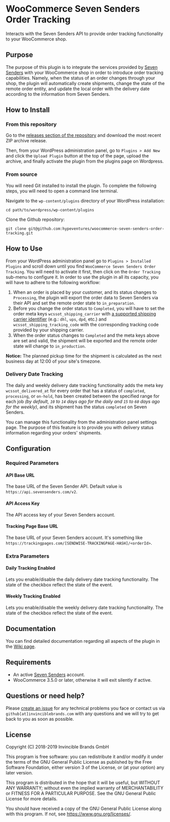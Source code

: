 # WooCommerce Seven Senders Order Tracking
Interacts with the Seven Senders API to provide order tracking functionality to your WooCommerce shop.

## Purpose
The purpose of this plugin is to integrate the services provided by [Seven Senders](https://www.sevensenders.com/) with your WooCommerce shop in order to introduce order tracking capabilities. Namely, when the status of an order changes through your shop, the plugin will automatically create shipments, change the state of the remote order entity, and update the local order with the delivery date according to the information from Seven Senders.

## How to Install
### From this repository
Go to the [releases section of the repository](https://github.com/hypeventures/woocommerce-seven-senders-order-tracking/releases) and download the most recent ZIP archive release.

Then, from your WordPress administration panel, go to `Plugins > Add New` and click the `Upload Plugin` button at the top of the page, upload the archive, and finally activate the plugin from the plugins page on Wordpress.

### From source
You will need Git installed to install the plugin. To complete the following steps, you will need to open a command line terminal.

Navigate to the `wp-content/plugins` directory of your WordPress installation:

`cd path/to/wordpress/wp-content/plugins`

Clone the Github repository:

`git clone git@github.com:hypeventures/woocommerce-seven-senders-order-tracking.git`

## How to Use
From your WordPress administration panel go to `Plugins > Installed Plugins` and scroll down until you find `WooCommerce Seven Senders Order Tracking`. You will need to activate it first, then click on the `Order Tracking` sub-menu to configure it. In order to use the plugin in all its capacity, you will have to adhere to the following workflow:

1. When an order is placed by your customer, and its status changes to `Processing`, the plugin will export the order data to Seven Senders via their API and set the remote order state to `in_preparation`.
1. Before you change the order status to `Completed`, you will have to set the order meta keys `wcssot_shipping_carrier` with [a supported shipping carrier identifier](https://api.sevensenders.com/v2/docs.html#/Carrier/getCarrierCollection) (e.g.: `dhl`, `ups`, `dpd`, etc.) and `wcssot_shipping_tracking_code` with the corresponding tracking code provided by your shipping carrier.
1. When the order status changes to `Completed` and the meta keys above are set and valid, the shipment will be exported and the remote order state will change to `in_production`.

**Notice:** The planned pickup time for the shipment is calculated as the next business day at 12:00 of your site's timezone.

### Delivery Date Tracking

The daily and weekly delivery date tracking functionality adds the meta key `wcssot_delivered_at` for every order that has a status of `completed`, `processing`, or `on-hold`, has been created between the specified range for each job *(by default, `10` to `14` days ago for the daily and `15` to `60` days ago for the weekly)*, and its shipment has the status `completed` on Seven Senders.

You can manage this functionality from the administration panel settings page. The purpose of this feature is to provide you with delivery status information regarding your orders' shipments.

## Configuration

### Required Parameters
#### API Base URL
The base URL of the Seven Sender API. Default value is `https://api.sevensenders.com/v2`.

#### API Access Key
The API access key of your Seven Senders account.

#### Tracking Page Base URL
The base URL of your Seven Senders account. It's something like `https://trackingpages.com/[SENDWISE-TRACKINGPAGE-HASH]/<orderId>`.

### Extra Parameters

#### Daily Tracking Enabled
Lets you enable/disable the daily delivery date tracking functionality. The state of the checkbox reflect the state of the event.

#### Weekly Tracking Enabled
Lets you enable/disable the weekly delivery date tracking functionality. The state of the checkbox reflect the state of the event.

## Documentation
You can find detailed documentation regarding all aspects of the plugin in the [Wiki page](https://github.com/hypeventures/woocommerce-seven-senders-order-tracking/wiki).

## Requirements
* An active [Seven Senders](https://www.sevensenders.com/) account.
* WooCommerce 3.5.0 or later, otherwise it will exit silently if active.

## Questions or need help? 
Please [create an issue](https://github.com/hypeventures/woocommerce-seven-senders-order-tracking/issues/new) for any technical problems you face or contact us via `github[at]invinciblebrands.com` with any questions and we will try to get back to you as soon as possible.

## License
Copyright (C) 2018-2019 Invincible Brands GmbH

This program is free software: you can redistribute it and/or modify
it under the terms of the GNU General Public License as published by
the Free Software Foundation, either version 3 of the License, or
(at your option) any later version.

This program is distributed in the hope that it will be useful,
but WITHOUT ANY WARRANTY; without even the implied warranty of
MERCHANTABILITY or FITNESS FOR A PARTICULAR PURPOSE.  See the
GNU General Public License for more details.

You should have received a copy of the GNU General Public License
along with this program.  If not, see <https://www.gnu.org/licenses/>.

